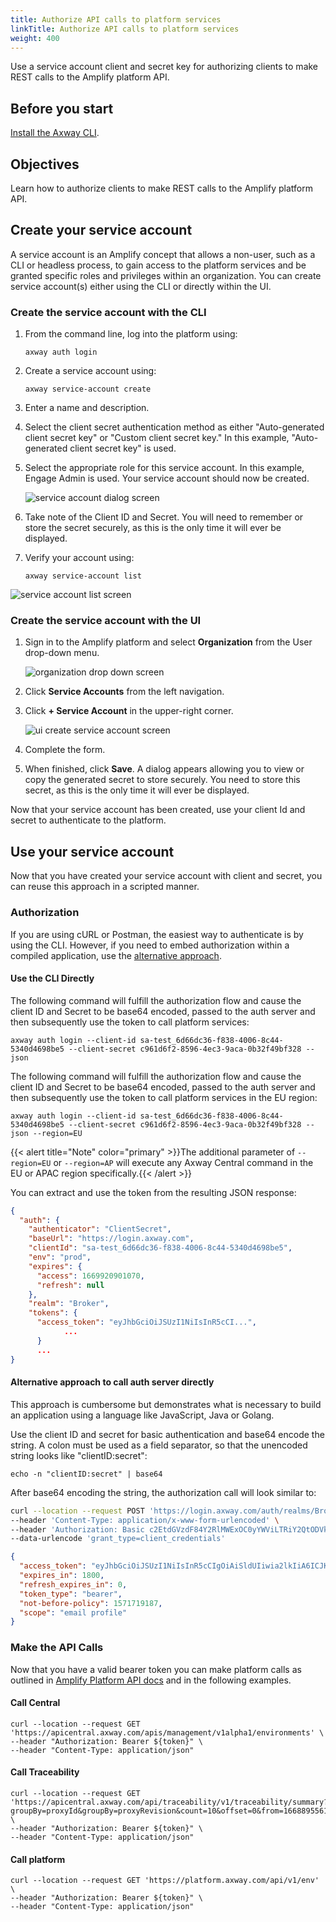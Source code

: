 ```yaml
---
title: Authorize API calls to platform services
linkTitle: Authorize API calls to platform services
weight: 400
---
```

Use a service account client and secret key for authorizing clients to make REST calls to the Amplify platform API.  

## Before you start

[Install the Axway CLI](https://docs.axway.com/bundle/axwaycli-open-docs/page/docs/quick_start/index.html).

## Objectives

Learn how to authorize clients to make REST calls to the Amplify platform API.

## Create your service account

A service account is an Amplify concept that allows a non-user, such as a CLI or headless process, to gain access to the platform services and be granted specific roles and privileges within an organization. You can create service account(s) either using the CLI or directly within the UI.

### Create the service account with the CLI

1. From the command line, log into the platform using:

    `axway auth login`

2. Create a service account using:

    `axway service-account create`

3. Enter a name and description.

4. Select the client secret authentication method as either "Auto-generated client secret key" or "Custom client secret key." In this example, "Auto-generated client secret key" is used.

5. Select the appropriate role for this service account. In this example, Engage Admin is used. Your service account should now be created.

    ![service account dialog screen](/Images/integration/create-service-account.png)
  
6. Take note of the Client ID and Secret. You will need to remember or store the secret securely, as this is the only time it will ever be displayed.

7. Verify your account using:

    `axway service-account list`

  ![service account list screen](/Images/integration/service-account-list.png)

### Create the service account with the UI

1. Sign in to the Amplify platform and select **Organization** from the User drop-down menu.

    ![organization drop down screen](/Images/integration/organization-drop-down.png)

2. Click **Service Accounts** from the left navigation.

3. Click **+ Service Account** in the upper-right corner.

    ![ui create service account screen](/Images/integration/ui-create-service-account.png)

4. Complete the form. 

5. When finished, click **Save**. A dialog appears allowing you to view or copy the generated secret to store securely. You need to store this secret, as this is the only time it will ever be displayed.

Now that your service account has been created, use your client Id and secret to authenticate to the platform.

## Use your service account

Now that you have created your service account with client and secret, you can reuse this approach in a scripted manner.

### Authorization

If you are using cURL or Postman, the easiest way to authenticate is by using the CLI. However, if you need to embed authorization within a compiled application, use the [alternative approach](#alternative-approach-to-call-auth-server-directly).

#### Use the CLI Directly

The following command will fulfill the authorization flow and cause the client ID and Secret to be base64 encoded, passed to the auth server and then subsequently use the token to call platform services:

```shell
axway auth login --client-id sa-test_6d66dc36-f838-4006-8c44-5340d4698be5 --client-secret c961d6f2-8596-4ec3-9aca-0b32f49bf328 --json
```

The following command will fulfill the authorization flow and cause the client ID and Secret to be base64 encoded, passed to the auth server and then subsequently use the token to call platform services in the EU region:

```shell
axway auth login --client-id sa-test_6d66dc36-f838-4006-8c44-5340d4698be5 --client-secret c961d6f2-8596-4ec3-9aca-0b32f49bf328 --json --region=EU
```

{{< alert title="Note" color="primary" >}}The additional parameter of `--region=EU` or `--region=AP` will execute any Axway Central command in the EU or APAC region specifically.{{< /alert >}}

You can extract and use the token from the resulting JSON response:

```json
{
  "auth": {
    "authenticator": "ClientSecret",
    "baseUrl": "https://login.axway.com",
    "clientId": "sa-test_6d66dc36-f838-4006-8c44-5340d4698be5",
    "env": "prod",
    "expires": {
      "access": 1669920901070,
      "refresh": null
    },
    "realm": "Broker",
    "tokens": {
      "access_token": "eyJhbGciOiJSUzI1NiIsInR5cCI...",
            ...
      }
      ...
}
```

#### Alternative approach to call auth server directly

This approach is cumbersome but demonstrates what is necessary to build an application using a language like JavaScript, Java or Golang.  

Use the client ID and secret for basic authentication and base64 encode the string. A colon must be used as a field separator, so that the unencoded string looks like "clientID:secret":  

```shell
echo -n "clientID:secret" | base64 
```

After base64 encoding the string, the authorization call will look similar to:

```bash
curl --location --request POST 'https://login.axway.com/auth/realms/Broker/protocol/openid-connect/token' \
--header 'Content-Type: application/x-www-form-urlencoded' \
--header 'Authorization: Basic c2EtdGVzdF84Y2RlMWExOC0yYWViLTRiY2QtODVkNS1jZmI1M2VjOWVmYjQ6ZjU0MDlmYjMtYjNhZC00MjU3LWE4NjgtZTNmMzY4NGYxMmY1' \
--data-urlencode 'grant_type=client_credentials'
```

```json
{
  "access_token": "eyJhbGciOiJSUzI1NiIsInR5cCIgOiAiSldUIiwia2lkIiA6ICJKLUhJOWxTbE5fYUxMSj...",
  "expires_in": 1800,
  "refresh_expires_in": 0,
  "token_type": "bearer",
  "not-before-policy": 1571719187,
  "scope": "email profile"
}
```

### Make the API Calls

Now that you have a valid bearer token you can make platform calls as outlined in [Amplify Platform API docs](https://docs.axway.com/category/api) and in the following examples.  

#### Call Central  

```shell
curl --location --request GET 'https://apicentral.axway.com/apis/management/v1alpha1/environments' \
--header "Authorization: Bearer ${token}" \
--header "Content-Type: application/json" 
```

#### Call Traceability

```shell
curl --location --request GET 'https://apicentral.axway.com/api/traceability/v1/traceability/summary?groupBy=proxyId&groupBy=proxyRevision&count=10&offset=0&from=1668895561864&to=1669500361864' \
--header "Authorization: Bearer ${token}" \
--header "Content-Type: application/json" 
```

#### Call platform

```shell
curl --location --request GET 'https://platform.axway.com/api/v1/env' \
--header "Authorization: Bearer ${token}" \
--header "Content-Type: application/json"
```
